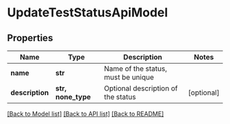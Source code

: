 # UpdateTestStatusApiModel


## Properties
Name | Type | Description | Notes
------------ | ------------- | ------------- | -------------
**name** | **str** | Name of the status, must be unique | 
**description** | **str, none_type** | Optional description of the status | [optional] 

[[Back to Model list]](../README.md#documentation-for-models) [[Back to API list]](../README.md#documentation-for-api-endpoints) [[Back to README]](../README.md)


